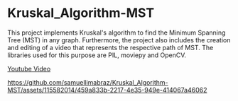 # Kruskal_Algorithm-MST
This project implements Kruskal's algorithm to find the Minimum Spanning Tree (MST) in any graph. Furthermore, the project also includes the creation and editing of a video that represents the respective path of MST. The libraries used for this purpose are PIL, moviepy and OpenCV.

[Youtube Video](https://youtube.com/shorts/o_dGmxP0Gcg?feature=share)


https://github.com/samuellimabraz/Kruskal_Algorithm-MST/assets/115582014/459a833b-2217-4e35-949e-414067a46062

